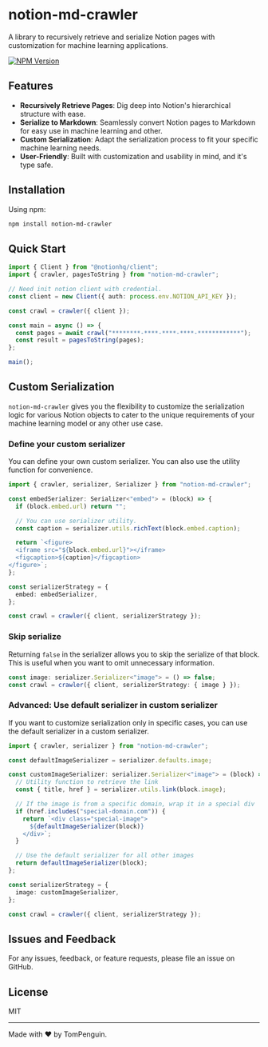 # notion-md-crawler

A library to recursively retrieve and serialize Notion pages with customization for machine learning applications.

[![NPM Version](https://badge.fury.io/js/notion-md-crawler.svg)](https://www.npmjs.com/package/notion-md-crawler)

## Features

- **Recursively Retrieve Pages**: Dig deep into Notion's hierarchical structure with ease.
- **Serialize to Markdown**: Seamlessly convert Notion pages to Markdown for easy use in machine learning and other.
- **Custom Serialization**: Adapt the serialization process to fit your specific machine learning needs.
- **User-Friendly**: Built with customization and usability in mind, and it's type safe.

## Installation

Using npm:

```bash
npm install notion-md-crawler
```

## Quick Start

```ts
import { Client } from "@notionhq/client";
import { crawler, pagesToString } from "notion-md-crawler";

// Need init notion client with credential.
const client = new Client({ auth: process.env.NOTION_API_KEY });

const crawl = crawler({ client });

const main = async () => {
  const pages = await crawl("********-****-****-****-************");
  const result = pagesToString(pages);
};

main();
```

## Custom Serialization

`notion-md-crawler` gives you the flexibility to customize the serialization logic for various Notion objects to cater to the unique requirements of your machine learning model or any other use case.

### Define your custom serializer

You can define your own custom serializer. You can also use the utility function for convenience.

```ts
import { crawler, serializer, Serializer } from "notion-md-crawler";

const embedSerializer: Serializer<"embed"> = (block) => {
  if (block.embed.url) return "";

  // You can use serializer utility.
  const caption = serializer.utils.richText(block.embed.caption);

  return `<figure>
  <iframe src="${block.embed.url}"></iframe>
  <figcaption>${caption}</figcaption>
</figure>`;
};

const serializerStrategy = {
  embed: embedSerializer,
};

const crawl = crawler({ client, serializerStrategy });
```

### Skip serialize

Returning `false` in the serializer allows you to skip the serialize of that block. This is useful when you want to omit unnecessary information.

```ts
const image: serializer.Serializer<"image"> = () => false;
const crawl = crawler({ client, serializerStrategy: { image } });
```

### Advanced: Use default serializer in custom serializer

If you want to customize serialization only in specific cases, you can use the default serializer in a custom serializer.

```ts
import { crawler, serializer } from "notion-md-crawler";

const defaultImageSerializer = serializer.defaults.image;

const customImageSerializer: serializer.Serializer<"image"> = (block) => {
  // Utility function to retrieve the link
  const { title, href } = serializer.utils.link(block.image);

  // If the image is from a specific domain, wrap it in a special div
  if (href.includes("special-domain.com")) {
    return `<div class="special-image">
      ${defaultImageSerializer(block)}
    </div>`;
  }

  // Use the default serializer for all other images
  return defaultImageSerializer(block);
};

const serializerStrategy = {
  image: customImageSerializer,
};

const crawl = crawler({ client, serializerStrategy });
```

## Issues and Feedback

For any issues, feedback, or feature requests, please file an issue on GitHub.

## License

MIT

---

Made with ❤️ by TomPenguin.
